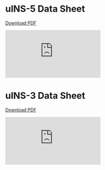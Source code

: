 # uINS-5 Data Sheet

[Download PDF](http://docs.inertialsense.com/datasheet/uIMU-5_uAHRS-5_uINS-5_Datasheet.pdf)

<object data="https://docs.inertialsense.com/datasheet/uIMU-5_uAHRS-5_uINS-5_Datasheet.pdf" type="application/pdf" width="700px" height="905px" >
    <embed src="https://docs.inertialsense.com/datasheet/uIMU-5_uAHRS-5_uINS-5_Datasheet.pdf" type="application/pdf" />
</object>

# uINS-3 Data Sheet

[Download PDF](http://docs.inertialsense.com/datasheet/uIMU_uAHRS_uINS-3_Datasheet.pdf)

<object data="https://docs.inertialsense.com/datasheet/uIMU_uAHRS_uINS-3_Datasheet.pdf" type="application/pdf" width="700px" height="905px" >
    <embed src="https://docs.inertialsense.com/datasheet/uIMU_uAHRS_uINS-3_Datasheet.pdf" type="application/pdf" />
</object>

